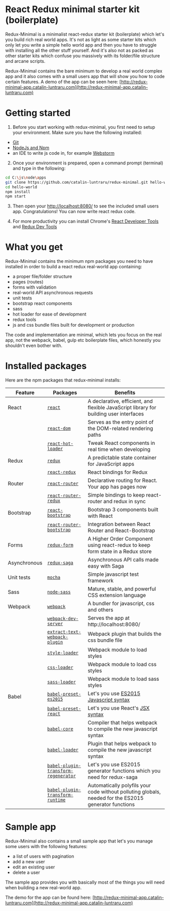 # React Redux minimal starter kit (boilerplate)

Redux-Minimal is a minimalist react-redux starter kit (boilerplate) which let's you build rich real world apps. 
It's not as light as some starter kits which only let you write a simple hello world app and then you have to struggle with installing all the other stuff yourself. 
And it's also not as packed as other starter kits which confuse you massively with its folder/file structure and arcane scripts.

Redux-Minimal contains the bare minimum to develop a real world complex app and it also comes with a small users app that will show you how to code certain features.
A demo of the app can be seen here: [http://redux-minimal-app.catalin-luntraru.com](http://redux-minimal-app.catalin-luntraru.com)

# Getting started

1) Before you start working with redux-minimal, you first need to setup your environment. Make sure you have the following installed:
* [Git](https://git-scm.com/downloads)
* [NodeJs and Npm](https://nodejs.org/en/download/current/)
* an IDE to write js code in, for example [Webstorm](https://www.jetbrains.com/webstorm/download/)

2) Once your environment is prepared, open a command prompt (terminal) and type in the following:

```sh
cd C:\js\node\apps
git clone https://github.com/catalin-luntraru/redux-minimal.git hello-world
cd hello-world
npm install
npm start
```

3) Then open your [http://localhost:8080/](http://localhost:8080/) to see the included small users app. 
Congratulations! You can now write react redux code.

4) For more productivity you can install Chrome's [React Developer Tools](https://chrome.google.com/webstore/detail/react-developer-tools/fmkadmapgofadopljbjfkapdkoienihi?hl=en) and [Redux Dev Tools](https://chrome.google.com/webstore/detail/redux-devtools/lmhkpmbekcpmknklioeibfkpmmfibljd?hl=en)

# What you get

Redux-Minimal contains the minimum npm packages you need to have installed in order to build a react redux real-world app containing:
* a proper file/folder structure
* pages (routes)
* forms with validation
* real-world API asynchronous requests
* unit tests
* bootstrap react components
* sass
* hot loader for ease of development
* redux tools
* js and css bundle files built for development or production

The code and implementation are minimal, which lets you focus on the real app, not the webpack, babel, gulp etc boilerplate files, which honestly you shouldn't even bother with.

# Installed packages

Here are the npm packages that redux-minimal installs:

|Feature|Packages|Benefits|
|-------|--------|--------|
|React|[`react`](https://github.com/facebook/react)|A declarative, efficient, and flexible JavaScript library for building user interfaces|
||[`react-dom`](https://www.npmjs.com/package/react-dom)|Serves as the entry point of the DOM-related rendering paths|
||[`react-hot-loader`](https://github.com/gaearon/react-hot-loader)|Tweak React components in real time when developing|
|Redux|[`redux`](https://github.com/reactjs/redux)|A predictable state container for JavaScript apps|
||[`react-redux`](https://github.com/reactjs/react-redux)|React bindings for Redux|
|Router|[`react-router`](https://github.com/ReactTraining/react-router)|Declarative routing for React. Your app has pages now|
||[`react-router-redux`](https://github.com/reactjs/react-router-redux)|Simple bindings to keep react-router and redux in sync|
|Bootstrap|[`react-bootstrap`](https://github.com/react-bootstrap/react-bootstrap)|Bootstrap 3 components built with React|
||[`react-router-bootstrap`](https://github.com/react-bootstrap/react-router-bootstrap)|Integration between React Router and React-Bootstrap|
|Forms|[`redux-form`](https://github.com/erikras/redux-form)|A Higher Order Component using react-redux to keep form state in a Redux store|
|Asynchronous|[`redux-saga`](https://github.com/yelouafi/redux-saga)|Asynchronous API calls made easy with Saga|
|Unit tests|[`mocha`](https://github.com/mochajs/mocha)|Simple javascript test framework|
|Sass|[`node-sass`](https://github.com/sass/node-sass)|Mature, stable, and powerful CSS extension language|
|Webpack|[`webpack`](https://github.com/webpack/webpack)|A bundler for javascript, css and others|
||[`webpack-dev-server`](https://github.com/webpack/webpack-dev-server)|Serves the app at http://localhost:8080/|
||[`extract-text-webpack-plugin`](https://github.com/webpack/extract-text-webpack-plugin)|Webpack plugin that builds the css bundle file|
||[`style-loader`](https://github.com/webpack/style-loader)|Webpack module to load styles|
||[`css-loader`](https://github.com/webpack/css-loader)|Webpack module to load css styles|
||[`sass-loader`](https://github.com/jtangelder/sass-loader)|Webpack module to load sass styles|
|Babel|[`babel-preset-es2015`](http://babeljs.io/docs/plugins/preset-es2015/)|Let's you use [ES2015 Javascript syntax](http://www.ecma-international.org/ecma-262/6.0/ECMA-262.pdf)|
||[`babel-preset-react`](http://babeljs.io/docs/plugins/preset-react/)|Let's you use React's [JSX syntax](https://facebook.github.io/jsx/)|
||[`babel-core`](https://github.com/babel/babel/tree/master/packages/babel-core)|Compiler that helps webpack to compile the new javascript syntax|
||[`babel-loader`](https://github.com/babel/babel-loader)|Plugin that helps webpack to compile the new javascript syntax|
||[`babel-plugin-transform-regenerator`](https://babeljs.io/docs/plugins/transform-regenerator/)|Let's you use ES2015 generator functions which you need for redux-saga|
||[`babel-plugin-transform-runtime`](https://babeljs.io/docs/plugins/transform-runtime/)|Automatically polyfils your code without polluting globals, needed for the ES2015 generator functions|

# Sample app

Redux-Minimal also contains a small sample app that let's you manage some users with the following features:
* a list of users with pagination
* add a new user
* edit an existing user
* delete a user

The sample app provides you with basically most of the things you will need when building a new real-world app.

The demo for the app can be found here: 
[http://redux-minimal-app.catalin-luntraru.com](http://redux-minimal-app.catalin-luntraru.com)
